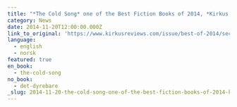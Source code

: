 ```yaml
---
title: "*The Cold Song* one of the Best Fiction Books of 2014, *Kirkus Reviews*"
category: News
date: 2014-11-20T12:00:00.000Z
link_to_original: 'https://www.kirkusreviews.com/issue/best-of-2014/section/fiction/?page=12'
language:
  - english
  - norsk
featured: true
en_book:
  - the-cold-song
no_book:
  - det-dyrebare
_slug: 2014-11-20-the-cold-song-one-of-the-best-fiction-books-of-2014-kirkus-reviews
---
```

